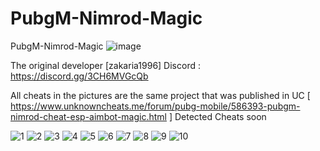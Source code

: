 # PubgM-Nimrod-Magic
PubgM-Nimrod-Magic
![image](https://github.com/IQPZ/PubgM-Nimrod-Magic/assets/69715395/63dae9cc-0e40-475a-98cd-901d8c451061)

The original developer [zakaria1996]
 Discord : https://discord.gg/3CH6MVGcQb

All cheats in the pictures are the same project that was published in UC [ https://www.unknowncheats.me/forum/pubg-mobile/586393-pubgm-nimrod-cheat-esp-aimbot-magic.html ]
Detected Cheats soon


![1](https://github.com/IQPZ/PubgM-Nimrod-Magic/assets/69715395/bfb6f9cd-9da2-4003-860a-1d44c6840640)
![2](https://github.com/IQPZ/PubgM-Nimrod-Magic/assets/69715395/4ddc6d6c-ff1c-4830-a266-4aeef30e4b25)
![3](https://github.com/IQPZ/PubgM-Nimrod-Magic/assets/69715395/f6d6a383-72a1-4d0f-aea0-6a831b973901)
![4](https://github.com/IQPZ/PubgM-Nimrod-Magic/assets/69715395/eae77f4d-eed5-4c74-b5a3-1878c2f3a31e)
![5](https://github.com/IQPZ/PubgM-Nimrod-Magic/assets/69715395/4b25101c-f62c-4305-b099-efa61f804054)
![6](https://github.com/IQPZ/PubgM-Nimrod-Magic/assets/69715395/61496b7b-cda9-48c3-a397-3a481a2eb0a8)
![7](https://github.com/IQPZ/PubgM-Nimrod-Magic/assets/69715395/c9f73657-a0a7-4cf8-bc42-077bab698e22)
![8](https://github.com/IQPZ/PubgM-Nimrod-Magic/assets/69715395/abd3b66b-f860-42be-b7ca-0d7819719d2f)
![9](https://github.com/IQPZ/PubgM-Nimrod-Magic/assets/69715395/794f1daf-d61e-4e4b-a10b-12ed89291954)
![10](https://github.com/IQPZ/PubgM-Nimrod-Magic/assets/69715395/50487c41-afe0-45f0-ae45-b6f8c31f466c)
